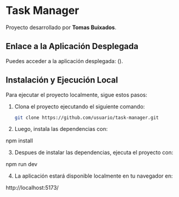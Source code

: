 # Task Manager

Proyecto desarrollado por **Tomas Buixados**.

## Enlace a la Aplicación Desplegada

Puedes acceder a la aplicación desplegada: ().

## Instalación y Ejecución Local

Para ejecutar el proyecto localmente, sigue estos pasos:

1. Clona el proyecto ejecutando el siguiente comando:

   ```bash
   git clone https://github.com/usuario/task-manager.git

   ```

2. Luego, instala las dependencias con:

npm install

3. Despues de instalar las dependencias, ejecuta el proyecto con:

npm run dev

4. La aplicación estará disponible localmente en tu navegador en:

http://localhost:5173/
